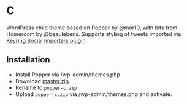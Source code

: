 # C

WordPress child theme based on Popper by @mor10, with bits from Homeroom by @beaulebens. Supports styling of tweets imported via [Keyring Social Importers plugin](https://wordpress.org/plugins/keyring-social-importers/).

## Installation

- Install Popper via /wp-admin/themes.php
- Download [master.zip](https://github.com/glueckpress/popper-c/archive/master.zip).
- Rename to `popper-c.zip`
- Upload `popper-c.zip` via /wp-admin/themes.php and activate.
